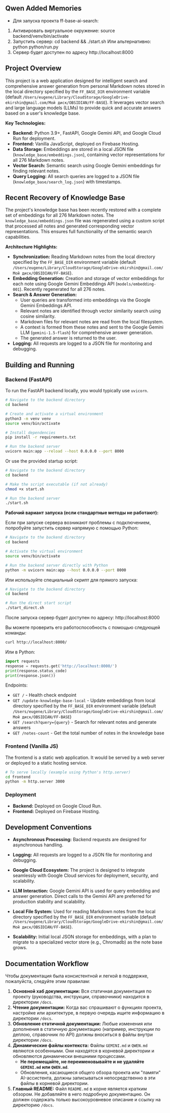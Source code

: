 ## Qwen Added Memories
- Для запуска проекта ff-base-ai-search:
1. Активировать виртуальное окружение: source backend/venv/bin/activate
2. Запустить сервер: cd backend && ./start.sh
   Или альтернативно: python python/run.py
3. Сервер будет доступен по адресу http://localhost:8000

## Project Overview

This project is a web application designed for intelligent search and comprehensive answer generation from personal Markdown notes stored in the local directory specified by the `FF_BASE_DIR` environment variable (default `/Users/eugene/Library/CloudStorage/GoogleDrive-ekirshin@gmail.com/Мой диск/OBSIDIAN/FF-BASE`). It leverages vector search and large language models (LLMs) to provide quick and accurate answers based on a user's knowledge base.

**Key Technologies:**

*   **Backend:** Python 3.9+, FastAPI, Google Gemini API, and Google Cloud Run for deployment.
*   **Frontend:** Vanilla JavaScript, deployed on Firebase Hosting.
*   **Data Storage:** Embeddings are stored in a local JSON file (`knowledge_base/embeddings.json`), containing vector representations for all 276 Markdown notes.
*   **Vector Search:** Semantic search using Google Gemini embeddings for finding relevant notes.
*   **Query Logging:** All search queries are logged to a JSON file (`knowledge_base/search_log.json`) with timestamps.

## Recent Recovery of Knowledge Base

The project's knowledge base has been recently restored with a complete set of embeddings for all 276 Markdown notes. The `knowledge_base/embeddings.json` file was regenerated using a custom script that processed all notes and generated corresponding vector representations. This ensures full functionality of the semantic search capabilities.

**Architecture Highlights:**

*   **Synchronization:** Reading Markdown notes from the local directory specified by the `FF_BASE_DIR` environment variable (default `/Users/eugene/Library/CloudStorage/GoogleDrive-ekirshin@gmail.com/Мой диск/OBSIDIAN/FF-BASE`).
*   **Embedding Generation:** Creation and storage of vector embeddings for each note using Google Gemini Embeddings API (`models/embedding-001`). Recently regenerated for all 276 notes.
*   **Search & Answer Generation:**
    *   User queries are transformed into embeddings via the Google Gemini Embeddings API.
    *   Relevant notes are identified through vector similarity search using cosine similarity.
    *   Markdown files for relevant notes are read from the local filesystem.
    *   A context is formed from these notes and sent to the Google Gemini LLM (`gemini-1.5-flash`) for comprehensive answer generation.
    *   The generated answer is returned to the user.
*   **Logging:** All requests are logged to a JSON file for monitoring and debugging.

## Building and Running

### Backend (FastAPI)

To run the FastAPI backend locally, you would typically use `uvicorn`.

```bash
# Navigate to the backend directory
cd backend

# Create and activate a virtual environment
python3 -m venv venv
source venv/bin/activate

# Install dependencies
pip install -r requirements.txt

# Run the backend server
uvicorn main:app --reload --host 0.0.0.0 --port 8000
```

Or use the provided startup script:

```bash
# Navigate to the backend directory
cd backend

# Make the script executable (if not already)
chmod +x start.sh

# Run the backend server
./start.sh
```

**Рабочий вариант запуска (если стандартные методы не работают):**

Если при запуске сервера возникают проблемы с подключением, попробуйте запустить сервер напрямую с помощью Python:

```bash
# Navigate to the backend directory
cd backend

# Activate the virtual environment
source venv/bin/activate

# Run the backend server directly with Python
python -m uvicorn main:app --host 0.0.0.0 --port 8000
```

Или используйте специальный скрипт для прямого запуска:

```bash
# Navigate to the backend directory
cd backend

# Run the direct start script
./start_direct.sh
```

После запуска сервер будет доступен по адресу: http://localhost:8000

Вы можете проверить его работоспособность с помощью следующей команды:

```bash
curl http://localhost:8000/
```

Или в Python:

```python
import requests
response = requests.get('http://localhost:8000/')
print(response.status_code)
print(response.json())
```

Endpoints:

*   `GET /` - Health check endpoint
*   `GET /update-knowledge-base-local` - Update embeddings from local directory specified by the `FF_BASE_DIR` environment variable (default `/Users/eugene/Library/CloudStorage/GoogleDrive-ekirshin@gmail.com/Мой диск/OBSIDIAN/FF-BASE`)
*   `GET /search?query={query}` - Search for relevant notes and generate answers
*   `GET /notes-count` - Get the total number of notes in the knowledge base

### Frontend (Vanilla JS)

The frontend is a static web application. It would be served by a web server or deployed to a static hosting service.

```bash
# To serve locally (example using Python's http.server)
cd frontend
python -m http.server 3000
```

### Deployment

*   **Backend:** Deployed on Google Cloud Run.
*   **Frontend:** Deployed on Firebase Hosting.

## Development Conventions

*   **Asynchronous Processing:** Backend requests are designed for asynchronous handling.
*   **Logging:** All requests are logged to a JSON file for monitoring and debugging.
*   **Google Cloud Ecosystem:** The project is designed to integrate seamlessly with Google Cloud services for deployment, security, and scalability.
*   **LLM Interaction:** Google Gemini API is used for query embedding and answer generation. Direct calls to the Gemini API are preferred for production stability and scalability.

*   **Local File System:** Used for reading Markdown notes from the local directory specified by the `FF_BASE_DIR` environment variable (default `/Users/eugene/Library/CloudStorage/GoogleDrive-ekirshin@gmail.com/Мой диск/OBSIDIAN/FF-BASE`).
*   **Scalability:** Initial local JSON storage for embeddings, with a plan to migrate to a specialized vector store (e.g., Chromadb) as the note base grows.

## Documentation Workflow

Чтобы документация была консистентной и легкой в поддержке, пожалуйста, следуйте этим правилам:

1.  **Основной хаб документации:** Вся статичная документация по проекту (руководства, инструкции, справочники) находится в директории `/docs`.
2.  **Чтение документации:** Когда вас спрашивают о функциях проекта, настройке или архитектуре, в первую очередь ищите информацию в директории `/docs`.
3.  **Обновление статичной документации:** Любые изменения или дополнения в статичную документацию (например, инструкции по деплою, справочник по API) должны вноситься в файлы внутри директории `/docs`.
4.  **Динамические файлы контекста:** Файлы `GEMINI.md` и `QWEN.md` являются особенными. Они находятся в корневой директории и обновляются динамически внешними процессами.
    *   **Не перемещайте, не переименовывайте и не удаляйте `GEMINI.md` или `QWEN.md`**.
    *   Обновления, касающиеся общего обзора проекта или "памяти" AI-ассистента, должны записываться непосредственно в эти файлы в корневой директории.
5.  **Главный README:** Файл `README.md` в корне является кратким обзором. Не добавляйте в него подробную документацию. Он должен содержать только высокоуровневое описание и ссылку на директорию `/docs`.